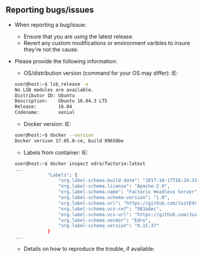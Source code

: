 ## Reporting bugs/issues

* When reporting a bug/issue:
    * Ensure that you are using the latest release.
    * Revert any custom modifications or environment varibles to insure they're not the cause.

* Please provide the following information:
    * OS/distribution version (command for your OS may differ):
    IE:
    ```bash
    user@host:~$ lsb_release -a
    No LSB modules are available.
    Distributor ID: Ubuntu
    Description:    Ubuntu 16.04.3 LTS
    Release:        16.04
    Codename:       xenial
    ```

    * Docker version:
    IE:
    ```bash
    user@host:~$ docker --version
    Docker version 17.05.0-ce, build 89658be
    ```

    * Labels from container:
    IE:
    ```bash
    user@host:~$ docker inspect edro/factorio:latest
    ...
                "Labels": {
                    "org.label-schema.build-date": "2017-10-17T18:24:31Z",
                    "org.label-schema.license": "Apache-2.0",
                    "org.label-schema.name": "Factorio Headless Server",
                    "org.label-schema.schema-version": "1.0",
                    "org.label-schema.url": "https://github.com/JustEdro/factorio",
                    "org.label-schema.vcs-ref": "003adec",
                    "org.label-schema.vcs-url": "https://github.com/JustEdro/factorio.git",
                    "org.label-schema.vendor": "Edro",
                    "org.label-schema.version": "0.15.37"
                }
    ...
    ```

    * Details on how to reproduce the trouble, if available:
